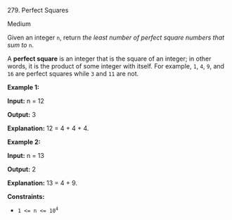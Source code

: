 279\. Perfect Squares

Medium

Given an integer `n`, return _the least number of perfect square numbers that sum to_ `n`.

A **perfect square** is an integer that is the square of an integer; in other words, it is the product of some integer with itself. For example, `1`, `4`, `9`, and `16` are perfect squares while `3` and `11` are not.

**Example 1:**

**Input:** n = 12

**Output:** 3

**Explanation:** 12 = 4 + 4 + 4. 

**Example 2:**

**Input:** n = 13

**Output:** 2

**Explanation:** 13 = 4 + 9. 

**Constraints:**

*   <code>1 <= n <= 10<sup>4</sup></code>